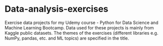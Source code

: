 # Data-analysis-exercises
Exercise data projects for my Udemy course - Python for Data Science and Machine Learning Bootcamp. 
Data used for these projects is mainly from Kaggle public datasets. The themes of the exercises (different libraries e.g. NumPy, pandas, etc. and ML topics) are specified in the title.
